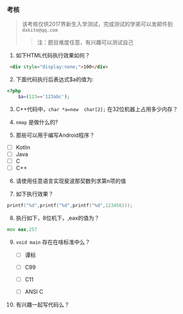 ###  考核
> 该考核仅供2017界新生入学测试，完成测试的学弟可以发邮件到 `dxkite@qq.com` 
>> 注：题目难度任意，有兴趣可以测试自己

1. 如下HTML代码执行效果如何？
```html
 <div style="display:none;">100</div>
```

2. 下面代码执行后表达式$a的值为:
```php
<?php
	$a=(123=='123abc');
```

3. C++代码中，`char *a=new  char[2];` 在32位机器上占用多少内存？

4. `nmap` 是做什么的?

5. 那些可以用于编写Android程序？
  - [ ] Kotlin
  - [ ] Java 
  - [ ] C
  - [ ] C++
6. 请使用任意语言实现斐波那契数列求第n项的值

7. 如下执行效果？
```c
printf("%d",printf("%d",printf("%d",123456)));
```

8. 执行如下，8位机下，,eax的值为？
```asm
mov eax,257
```

9. `void main` 存在在啥标准中么？

    - [ ] 谭标
    - [ ] C99
    - [ ] C11
    - [ ] ANSI C


10. 有兴趣一起写代码么？
